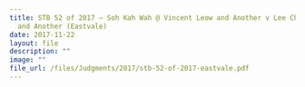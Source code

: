 ```yaml
---
title: STB 52 of 2017 – Soh Kah Wah @ Vincent Leow and Another v Lee Cheng Hong
  and Another (Eastvale)
date: 2017-11-22
layout: file
description: ""
image: ""
file_url: /files/Judgments/2017/stb-52-of-2017-eastvale.pdf
---
```

